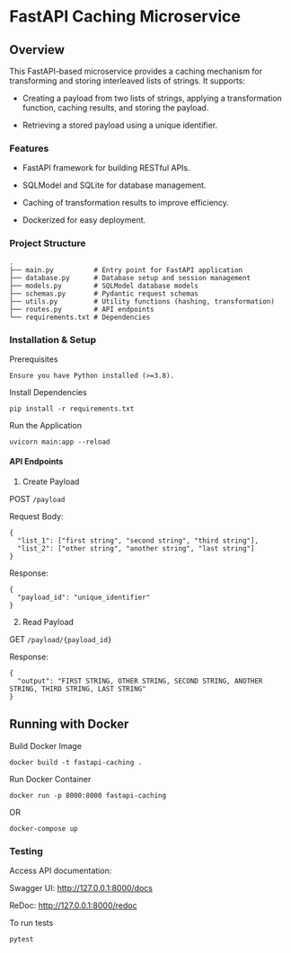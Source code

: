 # FastAPI Caching Microservice

##  Overview

This FastAPI-based microservice provides a caching mechanism for transforming and storing interleaved lists of strings. It supports:

- Creating a payload from two lists of strings, applying a transformation function, caching results, and storing the payload.

- Retrieving a stored payload using a unique identifier.

### Features

- FastAPI framework for building RESTful APIs.

- SQLModel and SQLite for database management.

- Caching of transformation results to improve efficiency.

- Dockerized for easy deployment.

### Project Structure
```
.
├── main.py          # Entry point for FastAPI application
├── database.py      # Database setup and session management
├── models.py        # SQLModel database models
├── schemas.py       # Pydantic request schemas
├── utils.py         # Utility functions (hashing, transformation)
├── routes.py        # API endpoints
└── requirements.txt # Dependencies
```

### Installation & Setup

Prerequisites

`Ensure you have Python installed (>=3.8).`

Install Dependencies

```
pip install -r requirements.txt
```
Run the Application
```
uvicorn main:app --reload
```
#### API Endpoints

1. Create Payload

POST `/payload`

Request Body:
```
{
  "list_1": ["first string", "second string", "third string"],
  "list_2": ["other string", "another string", "last string"]
}
```

Response:
```
{
  "payload_id": "unique_identifier"
}
```
2. Read Payload

GET `/payload/{payload_id}`

Response:
```
{
  "output": "FIRST STRING, OTHER STRING, SECOND STRING, ANOTHER STRING, THIRD STRING, LAST STRING"
}
```

## Running with Docker

Build Docker Image
```
docker build -t fastapi-caching .
```
Run Docker Container
```
docker run -p 8000:8000 fastapi-caching
```

OR 
```
docker-compose up
```

### Testing

Access API documentation:

Swagger UI: http://127.0.0.1:8000/docs

ReDoc: http://127.0.0.1:8000/redoc

To run tests 
```
pytest
```